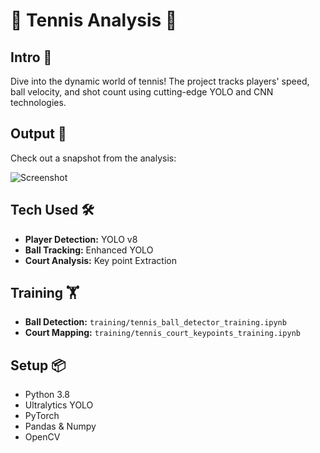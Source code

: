 
# 🎾 Tennis Analysis 🚀

## Intro 🌟
Dive into the dynamic world of tennis! The project tracks players' speed, ball velocity, and shot count using cutting-edge YOLO and CNN technologies. 

## Output 🎥
Check out a snapshot from the analysis:

![Screenshot](tennis_analysis\runs\detect\predict2\image.png)

## Tech Used 🛠️
- **Player Detection:** YOLO v8
- **Ball Tracking:** Enhanced YOLO
- **Court Analysis:** Key point Extraction

## Training 🏋️
- **Ball Detection:** `training/tennis_ball_detector_training.ipynb`
- **Court Mapping:** `training/tennis_court_keypoints_training.ipynb`

## Setup 📦
- Python 3.8
- Ultralytics YOLO
- PyTorch
- Pandas & Numpy
- OpenCV

